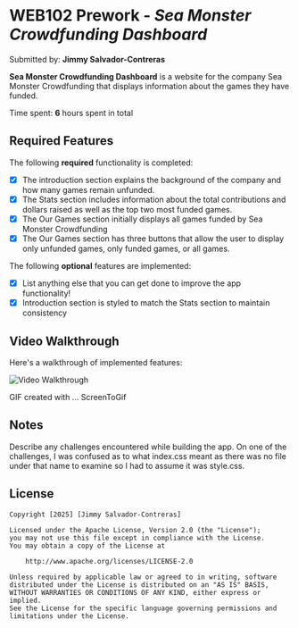 # WEB102 Prework - *Sea Monster Crowdfunding Dashboard*

Submitted by: **Jimmy Salvador-Contreras**

**Sea Monster Crowdfunding Dashboard** is a website for the company Sea Monster Crowdfunding that displays information about the games they have funded.

Time spent: **6** hours spent in total

## Required Features

The following **required** functionality is completed:

* [X] The introduction section explains the background of the company and how many games remain unfunded.
* [X] The Stats section includes information about the total contributions and dollars raised as well as the top two most funded games.
* [X] The Our Games section initially displays all games funded by Sea Monster Crowdfunding
* [X] The Our Games section has three buttons that allow the user to display only unfunded games, only funded games, or all games.

The following **optional** features are implemented:

* [X] List anything else that you can get done to improve the app functionality!
* [X] Introduction section is styled to match the Stats section to maintain consistency 

## Video Walkthrough

Here's a walkthrough of implemented features:

<img src= "./Animation.gif" title='Video Walkthrough' width='' alt='Video Walkthrough' />

<!-- Replace this with whatever GIF tool you used! -->
GIF created with ...  ScreenToGif
<!-- Recommended tools: 
[Kap](https://getkap.co/) for macOS
[ScreenToGif](https://www.screentogif.com/) for Windows
[peek](https://github.com/phw/peek) for Linux. -->

## Notes

Describe any challenges encountered while building the app.
On one of the challenges, I was confused as to what index.css meant as there was no file under that name to examine so I had to assume it was style.css.

## License

    Copyright [2025] [Jimmy Salvador-Contreras]

    Licensed under the Apache License, Version 2.0 (the "License");
    you may not use this file except in compliance with the License.
    You may obtain a copy of the License at

        http://www.apache.org/licenses/LICENSE-2.0

    Unless required by applicable law or agreed to in writing, software
    distributed under the License is distributed on an "AS IS" BASIS,
    WITHOUT WARRANTIES OR CONDITIONS OF ANY KIND, either express or implied.
    See the License for the specific language governing permissions and
    limitations under the License.
